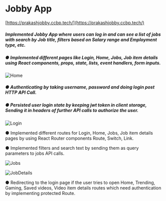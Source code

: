 # **Jobby App**

[https://prakashjobby.ccbp.tech/](https://prakashjobby.ccbp.tech/)


##### Implemented Jobby App where users can log in and can see a list of jobs with search by Job title, filters based on Salary range and Employment type, etc.

##### ● Implemented different pages like Login, Home, Jobs, Job item details using React components, props, state, lists, event handlers, form inputs.


![Home](https://res.cloudinary.com/dp8ggbibl/image/upload/v1678971714/dibuy/Home_awjdxx.png)


##### ● Authenticating by taking username, password and doing login post HTTP API Call.
##### ● Persisted user login state by keeping jwt token in client storage, Sending it in headers of further API calls to authorize the user.


![Login](https://res.cloudinary.com/dp8ggbibl/image/upload/v1678971713/dibuy/Login_sff3g3.png)



● Implemented different routes for Login, Home, Jobs, Job item details pages by using React Router components Route, Switch, Link.

● Implemented filters and search text by sending them as query parameters to jobs API calls.


![Jobs](https://res.cloudinary.com/dp8ggbibl/image/upload/v1678971714/dibuy/Jobs_l3qqcm.png)


![JobDetails](https://res.cloudinary.com/dp8ggbibl/image/upload/v1678971714/dibuy/JobDetails_w76czo.png)


● Redirecting to the login page if the user tries to open Home, Trending, Gaming, Saved videos, Video item details routes which need authentication by implementing protected Route.
